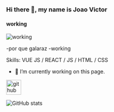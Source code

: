 ### Hi there 👋, my name is Joao Victor
#### working
![working](https://i.ibb.co/kQdWppS/Face.png)

-por que galaraz
-working

Skills: VUE JS / REACT / JS / HTML / CSS

- 🔭 I’m currently working on this page. 


[<img src='https://cdn.jsdelivr.net/npm/simple-icons@3.0.1/icons/github.svg' alt='github' height='40'>](https://github.com/Galaraz)  

![GitHub stats](https://github-readme-stats.vercel.app/api?username=Galaraz&show_icons=true&count_private=true)  



